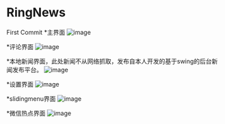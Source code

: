 # RingNews
First Commit
*主界面
![image](https://github.com/m824673408/RingNews/home.png)

*评论界面
![image](https://github.com/m824673408/RingNews/comment.png)

*本地新闻界面，此处新闻不从网络抓取，发布自本人开发的基于swing的后台新闻发布平台。
![image](https://github.com/m824673408/RingNews/local.png)

*设置界面
![image](https://github.com/m824673408/RingNews/setting.png)

*slidingmenu界面
![image](https://github.com/m824673408/RingNews/slidingmenu.png)

*微信热点界面
![image](https://github.com/m824673408/RingNews/weixin.png)
